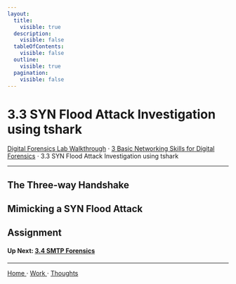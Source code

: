 ```yaml
---
layout:
  title:
    visible: true
  description:
    visible: false
  tableOfContents:
    visible: false
  outline:
    visible: true
  pagination:
    visible: false
---
```


# 3.3 SYN Flood Attack Investigation using tshark

[Digital Forensics Lab Walkthrough](../) ⋅ [3 Basic Networking Skills for Digital Forensics](./) ⋅ 3.3 SYN Flood Attack Investigation using tshark

***

## The Three-way Handshake

## Mimicking a SYN Flood Attack

## Assignment

#### Up Next: [3.4 SMTP Forensics](3.4-smtp-forensics.md)

***

[Home ](https://app.gitbook.com/o/0kO27okC5uVB9ALX3rho/s/036xtfEIzcEdGegONXWM/)⋅ [Work ](https://app.gitbook.com/o/0kO27okC5uVB9ALX3rho/s/WaFS755Q4sf02CxLcghQ/)⋅ [Thoughts](https://app.gitbook.com/o/0kO27okC5uVB9ALX3rho/s/s4QQPMntQ25hmJToKSOu/)
